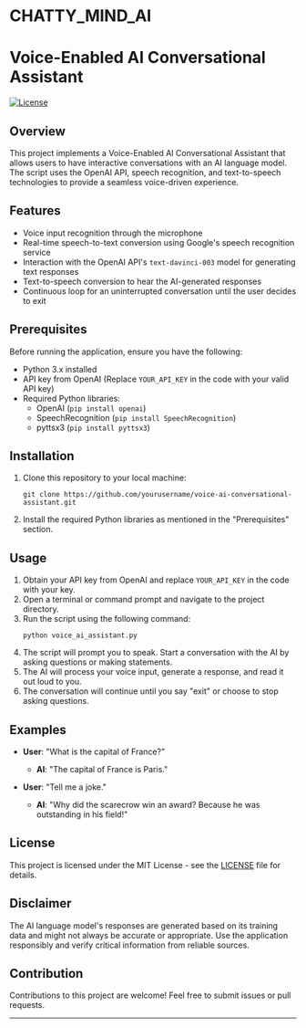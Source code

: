 # CHATTY_MIND_AI

# Voice-Enabled AI Conversational Assistant

[![License](https://img.shields.io/badge/license-MIT-blue.svg)](https://github.com/yourusername/voice-ai-conversational-assistant/blob/main/LICENSE)

## Overview

This project implements a Voice-Enabled AI Conversational Assistant that allows users to have interactive conversations with an AI language model. The script uses the OpenAI API, speech recognition, and text-to-speech technologies to provide a seamless voice-driven experience.

## Features

- Voice input recognition through the microphone
- Real-time speech-to-text conversion using Google's speech recognition service
- Interaction with the OpenAI API's `text-davinci-003` model for generating text responses
- Text-to-speech conversion to hear the AI-generated responses
- Continuous loop for an uninterrupted conversation until the user decides to exit

## Prerequisites

Before running the application, ensure you have the following:

- Python 3.x installed
- API key from OpenAI (Replace `YOUR_API_KEY` in the code with your valid API key)
- Required Python libraries:
  - OpenAI (`pip install openai`)
  - SpeechRecognition (`pip install SpeechRecognition`)
  - pyttsx3 (`pip install pyttsx3`)

## Installation

1. Clone this repository to your local machine:
   ```
   git clone https://github.com/yourusername/voice-ai-conversational-assistant.git
   ```
2. Install the required Python libraries as mentioned in the "Prerequisites" section.

## Usage

1. Obtain your API key from OpenAI and replace `YOUR_API_KEY` in the code with your key.
2. Open a terminal or command prompt and navigate to the project directory.
3. Run the script using the following command:
   ```
   python voice_ai_assistant.py
   ```
4. The script will prompt you to speak. Start a conversation with the AI by asking questions or making statements.
5. The AI will process your voice input, generate a response, and read it out loud to you.
6. The conversation will continue until you say "exit" or choose to stop asking questions.

## Examples

- **User**: "What is the capital of France?"
  - **AI**: "The capital of France is Paris."

- **User**: "Tell me a joke."
  - **AI**: "Why did the scarecrow win an award? Because he was outstanding in his field!"

## License

This project is licensed under the MIT License - see the [LICENSE](LICENSE) file for details.

## Disclaimer

The AI language model's responses are generated based on its training data and might not always be accurate or appropriate. Use the application responsibly and verify critical information from reliable sources.

## Contribution

Contributions to this project are welcome! Feel free to submit issues or pull requests.

---

